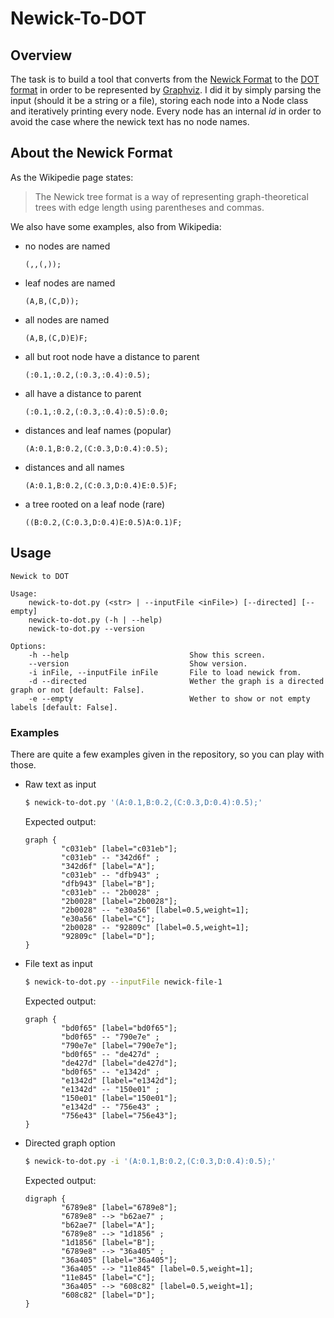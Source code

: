 # Newick-To-DOT

## Overview

The task is to build a tool that converts from the [Newick Format](https://en.wikipedia.org/wiki/Newick_format) to the [DOT format](https://en.wikipedia.org/wiki/DOT_(graph_description_language)) in order to be represented by [Graphviz](https://en.wikipedia.org/wiki/Graphviz). I did it by simply parsing the input (should it be a string or a file), storing each node into a Node class and iteratively printing every node.
Every node has an internal *id* in order to avoid the case where the newick text has no node names.

## About the Newick Format

As the Wikipedie page states:
> The Newick tree format is a way of representing graph-theoretical trees with edge length using parentheses and commas.

We also have some examples, also from Wikipedia:

- no nodes are named
    
    `(,,(,));`
- leaf nodes are named
    
    `(A,B,(C,D));`
- all nodes are named

    `(A,B,(C,D)E)F;`
- all but root node have a distance to parent
    
    `(:0.1,:0.2,(:0.3,:0.4):0.5);`
- all have a distance to parent

    `(:0.1,:0.2,(:0.3,:0.4):0.5):0.0;`
- distances and leaf names (popular)

    `(A:0.1,B:0.2,(C:0.3,D:0.4):0.5);`
- distances and all names
    
    `(A:0.1,B:0.2,(C:0.3,D:0.4)E:0.5)F;`
- a tree rooted on a leaf node (rare)
    
    `((B:0.2,(C:0.3,D:0.4)E:0.5)A:0.1)F;`

## Usage
```
Newick to DOT

Usage:
    newick-to-dot.py (<str> | --inputFile <inFile>) [--directed] [--empty]
    newick-to-dot.py (-h | --help)
    newick-to-dot.py --version

Options:
    -h --help                           Show this screen.
    --version                           Show version.
    -i inFile, --inputFile inFile       File to load newick from.
    -d --directed                       Wether the graph is a directed graph or not [default: False].
    -e --empty                          Wether to show or not empty labels [default: False].
```

### Examples
There are quite a few examples given in the repository, so you can play with those.

- Raw text as input
    ```bash
    $ newick-to-dot.py '(A:0.1,B:0.2,(C:0.3,D:0.4):0.5);'
    ```
    Expected output:
    ```
    graph {
            "c031eb" [label="c031eb"];
            "c031eb" -- "342d6f" ;
            "342d6f" [label="A"];
            "c031eb" -- "dfb943" ;
            "dfb943" [label="B"];
            "c031eb" -- "2b0028" ;
            "2b0028" [label="2b0028"];
            "2b0028" -- "e30a56" [label=0.5,weight=1];
            "e30a56" [label="C"];
            "2b0028" -- "92809c" [label=0.5,weight=1];
            "92809c" [label="D"];
    }
    ```
- File text as input
    ```bash
    $ newick-to-dot.py --inputFile newick-file-1
    ```
    Expected output:
    ```
    graph {
            "bd0f65" [label="bd0f65"];
            "bd0f65" -- "790e7e" ;
            "790e7e" [label="790e7e"];
            "bd0f65" -- "de427d" ;
            "de427d" [label="de427d"];
            "bd0f65" -- "e1342d" ;
            "e1342d" [label="e1342d"];
            "e1342d" -- "150e01" ;
            "150e01" [label="150e01"];
            "e1342d" -- "756e43" ;
            "756e43" [label="756e43"];
    }
    ```
- Directed graph option
    ```bash
    $ newick-to-dot.py -i '(A:0.1,B:0.2,(C:0.3,D:0.4):0.5);'
    ```
    Expected output:
    ```
    digraph {
            "6789e8" [label="6789e8"];
            "6789e8" --> "b62ae7" ;
            "b62ae7" [label="A"];
            "6789e8" --> "1d1856" ;
            "1d1856" [label="B"];
            "6789e8" --> "36a405" ;
            "36a405" [label="36a405"];
            "36a405" --> "11e845" [label=0.5,weight=1];
            "11e845" [label="C"];
            "36a405" --> "608c82" [label=0.5,weight=1];
            "608c82" [label="D"];
    }
    ```